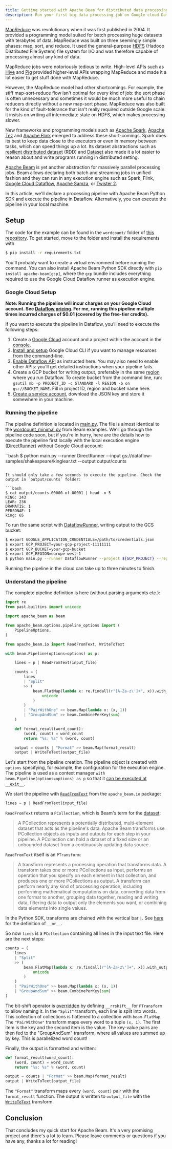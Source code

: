 ```yaml
---
title: Getting started with Apache Beam for distributed data processing
description: Run your first big data processing job on Google cloud Dataflow with Apache Beam Python SDK
---
```


[MapReduce](https://research.google/pubs/pub62/) was revolutionary when it was first published in 2004. It provided a programming model suited for batch processing huge datasets with terabytes of data. MapReduce was built on three seemingly simple phases: map, sort, and reduce. It used the general-purpose [HDFS](https://hadoop.apache.org/docs/r1.2.1/hdfs_design.html) (Hadoop Distributed File System) file system for I/O and was therefore capable of processing almost any kind of data.

MapReduce jobs were notoriously tedious to write. High-level APIs such as [Hive](https://hive.apache.org/) and [Pig](https://pig.apache.org/) provided higher-level APIs wrapping MapReduce and made it a lot easier to get stuff done with MapReduce.

However, the MapReduce model had other shortcomings. For example, the stiff map-sort-reduce flow isn't optimal for every kind of job: the sort phase is often unnecessary and sometimes it would be much more useful to chain reducers directly without a new map-sort phase. MapReduce was also built for the kind of fault-tolerance that isn't really required outside Google scale: it insists on writing all intermediate state on HDFS, which makes processing slower. 

New frameworks and programming models such as [Apache Spark](https://spark.apache.org/), [Apache Tez](http://tez.apache.org/) and [Apache Flink](https://flink.apache.org/) emerged to address these short-comings. Spark does its best to keep data close to the executors or even in memory between tasks, which can speed things up a lot. Its dataset abstractions such as [resilient distributed dataset](https://spark.apache.org/docs/latest/rdd-programming-guide.html) (RDD) and [Dataset](https://spark.apache.org/docs/latest/sql-programming-guide.html) also made it a lot easier to reason about and write programs running in distributed setting.

[Apache Beam](https://beam.apache.org/) is yet another abstraction for massively parallel processing jobs. Beam allows declaring both batch and streaming jobs in unified fashion and they can run in any execution engine such as Spark, Flink, [Google Cloud Dataflow](https://cloud.google.com/dataflow/), [Apache Samza](https://samza.apache.org/), or [Twister 2](https://twister2.org//).

In this article, we'll declare a processing pipeline with Apache Beam Python SDK and execute the pipeline in Dataflow. Alternatively, you can execute the pipeline in your local machine.

## Setup

The code for the example can be found in the `wordcount/` folder of [this repository](https://github.com/ksaaskil/learn-apache-beam/tree/master/wordcount). To get started, move to the folder and install the requirements with

```bash
$ pip install -r requirements.txt
```

You'll probably want to create a virtual environment before running the command. You can also install Apache Beam Python SDK directly with `pip install apache-beam[gcp]`, where the `gcp` bundle includes everything required to use the Google Cloud Dataflow runner as execution engine.

### Google Cloud Setup

**Note: Running the pipeline will incur charges on your Google Cloud account. See [Dataflow pricing](https://cloud.google.com/dataflow/pricing). For me, running this pipeline multiple times incurred charges of $0.01 (covered by the free-tier credits).**

If you want to execute the pipeline in Dataflow, you'll need to execute the following steps:

1. Create a [Google Cloud](https://cloud.google.com/) account and a project within the account in the [console](https://console.cloud.google.com/).
1. [Install and setup](https://cloud.google.com/sdk/gcloud/) Google Cloud CLI if you want to manage resources from the command-line.
1. [Enable Dataflow API](https://cloud.google.com/apis/docs/getting-started#enabling_apis) as instructed here. You may also need to enable other APIs: you'll get detailed instructions when your pipeline fails.
1. Create a GCP bucket for writing output, preferably in the same [region](https://cloud.google.com/dataflow/docs/concepts/regional-endpoints) where you run Dataflow. To create bucket from the command line, run: `gsutil mb -p PROJECT_ID -c STANDARD -l REGION -b on gs://BUCKET_NAME`. Fill in project ID, region and bucket name here.
1. [Create a service account](https://cloud.google.com/docs/authentication/getting-started), download the JSON key and store it somewhere in your machine.

### Running the pipeline

The pipeline definition is located in [main.py](https://github.com/ksaaskil/learn-apache-beam/blob/master/wordcount/main.py). The file is almost identical to the [wordcount_minimal.py](https://github.com/apache/beam/blob/master/sdks/python/apache_beam/examples/wordcount_minimal.py) from Beam examples. We'll go through the pipeline code soon, but if you're in hurry, here are the details how to execute the pipeline first locally with the local execution engine ([DirectRunner](https://beam.apache.org/documentation/runners/direct/)) without Google Cloud account:

``bash
$ python main.py --runner DirectRunner --input gs://dataflow-samples/shakespeare/kinglear.txt --output output/counts
```

It should only take a few seconds to execute the pipeline. Check the output in `output/counts` folder:

```bash
$ cat output/counts-00000-of-00001 | head -n 5
KING: 243
LEAR: 236
DRAMATIS: 1
PERSONAE: 1
king: 65
```

To run the same script with [DataflowRunner](https://beam.apache.org/documentation/runners/dataflow/), writing output to the GCS bucket:

```bash
$ export GOOGLE_APPLICATION_CREDENTIALS=/path/to/credentials.json
$ export GCP_PROJECT=your-gcp-project-11111111
$ export GCP_BUCKET=your-gcp-bucket
$ export GCP_REGION=europe-west-1
$ python main.py --runner DataflowRunner --project ${GCP_PROJECT} --region=${GCP_REGION} --staging_location=gs://${GCP_BUCKET}/staging --temp_location gs://${GCP_BUCKET}/temp --job_name wordcount-job --input gs://dataflow-samples/shakespeare/kinglear.txt --output gs://${GCP_BUCKET}/output/counts
```

Running the pipeline in the cloud can take up to three minutes to finish.

### Understand the pipeline

The complete pipeline definition is here (without parsing arguments etc.):

```python
import re
from past.builtins import unicode

import apache_beam as beam

from apache_beam.options.pipeline_options import (
    PipelineOptions,
)

from apache_beam.io import ReadFromText, WriteToText

with beam.Pipeline(options=options) as p:

    lines = p | ReadFromText(input_file)

    counts = (
        lines
        | "Split"
        >> (
            beam.FlatMap(lambda x: re.findall(r"[A-Za-z\']+", x)).with_output_types(
                unicode
            )
        )
        | "PairWithOne" >> beam.Map(lambda x: (x, 1))
        | "GroupAndSum" >> beam.CombinePerKey(sum)
    )

    def format_result(word_count):
        (word, count) = word_count
        return "%s: %s" % (word, count)

    output = counts | "Format" >> beam.Map(format_result)
    output | WriteToText(output_file)
```

Let's start from the pipeline creation. The pipeline object is created with `options` specifying, for example, the configuration for the execution engine. The pipeline is used as a context manager `with beam.Pipeline(options=options) as p` so that it [can be executed at `__exit__`](https://github.com/apache/beam/blob/master/sdks/python/apache_beam/pipeline.py#L564).

We start the pipeline with [`ReadFromText`](https://github.com/apache/beam/blob/v2.26.0-RC00/sdks/python/apache_beam/io/textio.py#L516) from the `apache_beam.io` package:

```python
lines = p | ReadFromText(input_file)
```

`ReadFromText` returns a `PCollection`, which is Beam's term for the [dataset](https://cloud.google.com/dataflow/docs/concepts/beam-programming-model):

> A PCollection represents a potentially distributed, multi-element dataset that acts as the pipeline's data. Apache Beam transforms use PCollection objects as inputs and outputs for each step in your pipeline. A PCollection can hold a dataset of a fixed size or an unbounded dataset from a continuously updating data source.

`ReadFromText` itself is an `PTransform`:

> A transform represents a processing operation that transforms data. A transform takes one or more PCollections as input, performs an operation that you specify on each element in that collection, and produces one or more PCollections as output. A transform can perform nearly any kind of processing operation, including performing mathematical computations on data, converting data from one format to another, grouping data together, reading and writing data, filtering data to output only the elements you want, or combining data elements into single values.

In the Python SDK, transforms are chained with the vertical bar `|`. See [here](https://github.com/apache/beam/blob/v2.26.0-RC00/sdks/python/apache_beam/transforms/ptransform.py#L529) for the definition of `__or__`.

So now `lines` is a `PCollection` containing all lines in the input text file. Here are the next steps:

```python
counts = (
    lines
    | "Split"
    >> (
        beam.FlatMap(lambda x: re.findall(r"[A-Za-z\']+", x)).with_output_types(
            unicode
        )
    )
    | "PairWithOne" >> beam.Map(lambda x: (x, 1))
    | "GroupAndSum" >> beam.CombinePerKey(sum)
)
```

The bit-shift operator is [overridden](https://github.com/apache/beam/blob/v2.26.0-RC00/sdks/python/apache_beam/transforms/ptransform.py) by defining `__rrshift__` for `PTransform` to allow naming it. In the `"Split"` transform, each line is split into words. This collection of collections is flattened to a collection with `beam.FlatMap`. The `"PairWithOne"` transform maps every word to a tuple `(x, 1)`. The first item is the key and the second item is the value. The key-value pairs are then fed to the "GroupAndSum" transform, where all values are summed up by key. This is parallelized word count!

Finally, the output is formatted and written:

```python
def format_result(word_count):
    (word, count) = word_count
    return "%s: %s" % (word, count)

output = counts | "Format" >> beam.Map(format_result)
output | WriteToText(output_file)
```

The `"Format"` transform maps every `(word, count)` pair with the `format_result` function. The output is written to `output_file` with the [`WriteToText`](https://github.com/apache/beam/blob/v2.26.0-RC00/sdks/python/apache_beam/io/textio.py#L589) transform.

## Conclusion

That concludes my quick start for Apache Beam. It's a very promising project and there's a lot to learn. Please leave comments or questions if you have any, thanks a lot for reading!
